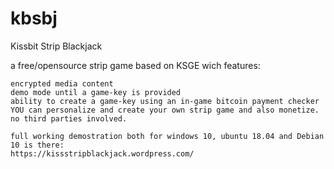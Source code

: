 # kbsbj
Kissbit Strip Blackjack



a free/opensource strip game based on KSGE wich features:

    encrypted media content
    demo mode until a game-key is provided
    ability to create a game-key using an in-game bitcoin payment checker
    YOU can personalize and create your own strip game and also monetize. no third parties involved.
    
    full working demostration both for windows 10, ubuntu 18.04 and Debian 10 is there:
    https://kissstripblackjack.wordpress.com/

